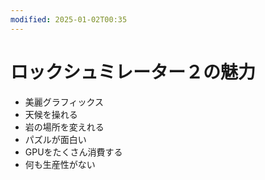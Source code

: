 ```yaml
---
modified: 2025-01-02T00:35
---
```

# ロックシュミレーター２の魅力

- 美麗グラフィックス
- 天候を操れる
- 岩の場所を変えれる
- パズルが面白い
- GPUをたくさん消費する
- 何も生産性がない